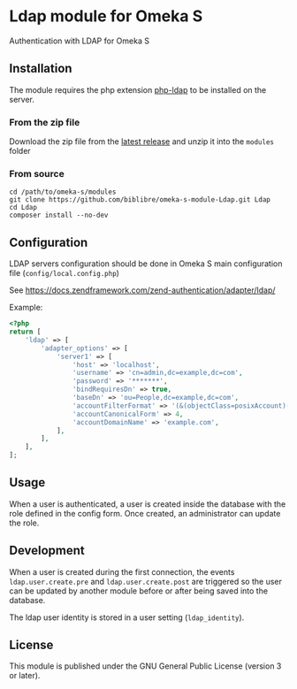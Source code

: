 # Ldap module for Omeka S

Authentication with LDAP for Omeka S

## Installation

The module requires the php extension
[php-ldap](https://www.php.net/manual/en/book.ldap.php)
to be installed on the server.

### From the zip file

Download the zip file from the
[latest release](https://github.com/biblibre/omeka-s-module-Ldap/releases/latest)
and unzip it into the `modules` folder

### From source

```
cd /path/to/omeka-s/modules
git clone https://github.com/biblibre/omeka-s-module-Ldap.git Ldap
cd Ldap
composer install --no-dev
```

## Configuration

LDAP servers configuration should be done in Omeka S main configuration file
(`config/local.config.php`)

See https://docs.zendframework.com/zend-authentication/adapter/ldap/

Example:

```php
<?php
return [
    'ldap' => [
        'adapter_options' => [
            'server1' => [
                'host' => 'localhost',
                'username' => 'cn=admin,dc=example,dc=com',
                'password' => '*******',
                'bindRequiresDn' => true,
                'baseDn' => 'ou=People,dc=example,dc=com',
                'accountFilterFormat' => '(&(objectClass=posixAccount)(uid=%s))',
                'accountCanonicalForm' => 4,
                'accountDomainName' => 'example.com',
            ],
        ],
    ],
];
```

## Usage

When a user is authenticated, a user is created inside the database with the
role defined in the config form. Once created, an administrator can update the
role.

## Development

When a user is created during the first connection, the events
`ldap.user.create.pre` and `ldap.user.create.post` are triggered so the user
can be updated by another module before or after being saved into the database.

The ldap user identity is stored in a user setting (`ldap_identity`).

## License

This module is published under the GNU General Public License (version 3 or later).
